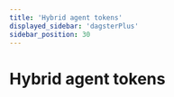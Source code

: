 ```yaml
---
title: 'Hybrid agent tokens'
displayed_sidebar: 'dagsterPlus'
sidebar_position: 30
---
```


# Hybrid agent tokens
